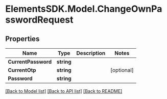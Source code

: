 # ElementsSDK.Model.ChangeOwnPasswordRequest

## Properties

Name | Type | Description | Notes
------------ | ------------- | ------------- | -------------
**CurrentPassword** | **string** |  | 
**CurrentOtp** | **string** |  | [optional] 
**Password** | **string** |  | 

[[Back to Model list]](../README.md#documentation-for-models) [[Back to API list]](../README.md#documentation-for-api-endpoints) [[Back to README]](../README.md)

